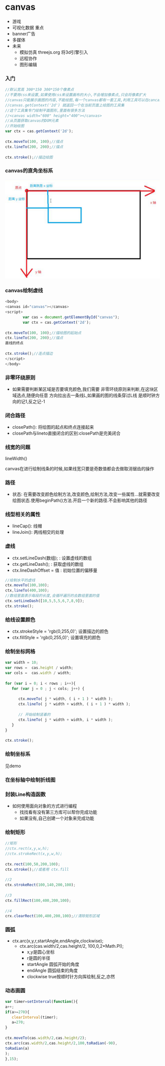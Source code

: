 # canvas

* 游戏
* 可视化数据 重点
* banner广告
* 多媒体
* 未来
  * 模拟仿真 threejs.org 将3d引擎引入
  * 远程协作
  * 图形编辑

### 入门

```javascript
//默认宽高 300*150 300*150个像素点
//不要用css来设置,如果使用css来设置画布的大小,不会增加像素点,只会将像素扩大
//canvas只能展示画图的内容,不能绘图,每一个canvas都有一套工具,利用工具可以在cancas上进行绘图
//canvas.getContext('2d') 就返回一个在当前页面上绘图的工具集
//这个工具集专门绘制平面图形,里面有很多方法
//<canvas width="600" height="400"></canvas>
//从页面获取canvas的DOM元素
//开始绘图
var ctx = cas.getContext('2d');

ctx.moveTo(100, 100);//描点
ctx.lineTo(200, 200);//描点

ctx.stroke();//描边绘图
```

### canvas的直角坐标系

![](/assets/1.bmp)

### canvas绘制虚线

```javascript
<body>
<canvas id="canvas"></canvas>
<script>
        var cas = document.getElementById("canvas");
        var ctx = cas.getContext('2d');

ctx.moveTo(100, 100);//描绘图的起始点
ctx.lineTo(200, 200);//描点
直线的终点

ctx.stroke();//连点描边
</script>
</body>
```

### 非零环绕原则

* 如果需要判断某区域是否要填充颜色,我们需要
  非零环绕原则来判断,在这块区域选点,随便向任意
  方向拉出去一条线L,如果画的图的线条穿过L线
  是顺时钟方向的记1,反之记-1

### 闭合路径

* closePath\(\): 将绘图的起点和终点连接起来
* closePath与lineto直接闭合的区别:closePath是完美闭合

### 线宽的问题

lineWidth\(\)

canvas在进行绘制线条的时候,如果线宽只要是奇数值都会去做取消锯齿的操作

### 路径

* 状态: 在需要改变颜色绘制方法,改变颜色,绘制方法,改变一些属性...就需要改变绘图状态.使用beginPath\(\)方法.开启一个新的路径.不会影响其他的路径

### 线型相关的属性

* lineCap\(\): 线帽 
* lineJoin\(\): 两线相交的处理 

### 虚线

* ctx.setLineDash\(数组\); : 设置虚线的数组
* ctx.getLineDash\(\); : 获取虚线的数组
* ctx.lineDashOffset = 值 : 初始位置的偏移量

```javascript
//绘制水平的虚线
ctx.moveTo(100,100);
ctx,lineTo(400,100);
//数组里面表示每段的长度,会循环遍历的去数组里面的值
ctx.setLineDash([10,5,5,5,6,7,8,9]);
ctx.stroke();
```

### 给线设置颜色

* ctx.strokeStyle = 'rgb\(0,255,0\)'; 设置描边的颜色
* ctx.fillStyle = 'rgb\(0,255,0\)'; 设置填充的颜色

### 绘制坐标网格

```javascript
var width = 10;
var rows =  cas.height / width;
var cols =  cas.width / width;

for (var i = 0; i < rows ; i++){
   for (var j = 0 ; j < cols; j++) {

      ctx.moveTo( j * width, ( i + 1 ) * width );
      ctx.lineTo( j * width + width, ( i + 1 ) * width );

      // 开始绘制竖着的
      ctx.lineTo( j * width + width, i * width );
   }
}

ctx.stroke();
```

### 绘制坐标系

见demo

### 在坐标轴中绘制折线图

### 封装Line构造函数

* 如何使用面向对象的方式进行编程
  * 找找看有没有第三方库可以帮你完成功能
  * 如果没有,自己创建一个对象来完成功能

### 绘制矩形

```javascript
//矩形
//ctx.rect(x,y,w,h);
//ctx.strokeRect(x,y,w,h);

ctx.rect(100,50,200,100);
ctx.stroke();//或者用 ctx.fill

//2
ctx.strokeRect(100,140,200,100);

//3
ctx.fillRect(100,400,200,100);

//4
crx.clearRect(100,400,200,100);//清除矩形区域
```

### 圆弧

* ctx.arc\(x,y,r,startAngle,endAngle,clockwise\);
  * ctx.arc\(cas.width/2,cas.height/2, 100,0,2\*Math.PI\);
    * x,y是圆心坐标
    * r是圆的半径
    * startAngle 圆弧开始的角度
    * endAngle 圆弧结束的角度
    * clockwise true按顺时针方向挥绘制,反之,亦然

### 动态画圆

```javascript
var timer=setIntercal(function(){
a++;
if(a>=270){
   clearInterval(timer);
   a=270;
}   

ctx.moveTo(cas.width/2,cas.height/2);
ctx.arc(cas.width/2,cas.height/2,100,toRadian(-90),
toRadian(a)
);
},15);
```



